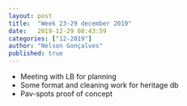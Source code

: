 ```yaml
---
layout: post
title:  "Week 23-29 december 2019"
date:   2019-12-29 08:43:59
categories: ["12-2019"]
author: "Nelson Gonçalves"
published: true
---
```


* Meeting with LB for planning
* Some format and cleaning work for heritage db
* Pav-spots proof of concept

